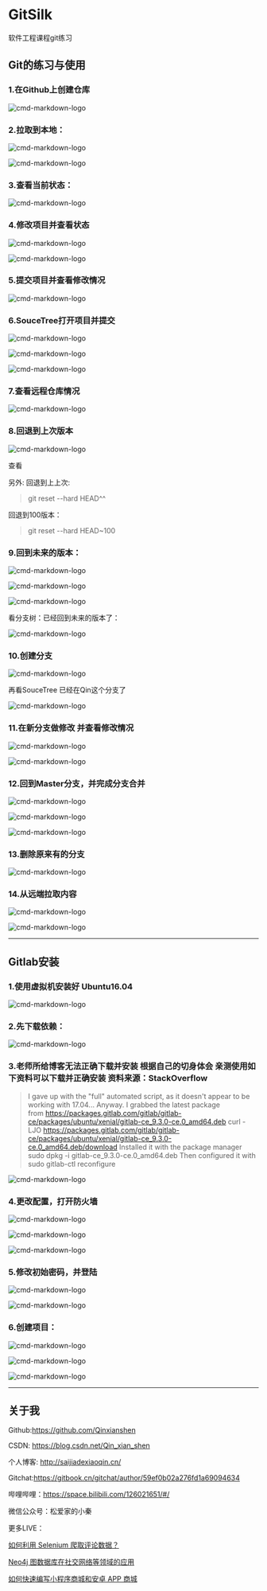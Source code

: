 # GitSilk
软件工程课程git练习


## Git的练习与使用

### 1.在Github上创建仓库


![cmd-markdown-logo](./pic/图片1.png)


### 2.拉取到本地：

![cmd-markdown-logo](./pic/图片2.png)


![cmd-markdown-logo](./pic/图片3.png)


### 3.查看当前状态：

![cmd-markdown-logo](./pic/图片4.png)


### 4.修改项目并查看状态

![cmd-markdown-logo](./pic/图片5.png)


![cmd-markdown-logo](./pic/图片6.png)

### 5.提交项目并查看修改情况

![cmd-markdown-logo](./pic/图片7.png)


### 6.SouceTree打开项目并提交


![cmd-markdown-logo](./pic/图片8.png)

![cmd-markdown-logo](./pic/图片9.png)

![cmd-markdown-logo](./pic/图片10.png)


### 7.查看远程仓库情况

![cmd-markdown-logo](./pic/图片11.png)


### 8.回退到上次版本

![cmd-markdown-logo](./pic/图片12.png)

查看

另外:
回退到上上次:


> git reset --hard HEAD^^


回退到100版本：


> git reset --hard HEAD~100


### 9.回到未来的版本：

![cmd-markdown-logo](./pic/图片13.png)

![cmd-markdown-logo](./pic/图片14.png)

![cmd-markdown-logo](./pic/图片15.png)

看分支树：已经回到未来的版本了：

![cmd-markdown-logo](./pic/图片16.png)

### 10.创建分支

![cmd-markdown-logo](./pic/图片17.png)

再看SouceTree 已经在Qin这个分支了


![cmd-markdown-logo](./pic/图片18.png)


### 11.在新分支做修改 并查看修改情况

![cmd-markdown-logo](./pic/图片19.png)

![cmd-markdown-logo](./pic/图片20.png)

### 12.回到Master分支，并完成分支合并

![cmd-markdown-logo](./pic/图片21.png)

![cmd-markdown-logo](./pic/图片22.png)

![cmd-markdown-logo](./pic/图片23.png)

### 13.删除原来有的分支

![cmd-markdown-logo](./pic/图片24.png)

### 14.从远端拉取内容

![cmd-markdown-logo](./pic/图片25.png)

![cmd-markdown-logo](./pic/图片26.png)


------


## Gitlab安装

### 1.使用虚拟机安装好 Ubuntu16.04


![cmd-markdown-logo](./pic/图片27.png)

### 2.先下载依赖：

![cmd-markdown-logo](./pic/图片28.png)

### 3.老师所给博客无法正确下载并安装 根据自己的切身体会 亲测使用如下资料可以下载并正确安装 资料来源：StackOverflow

> I gave up with the "full" automated script, as it doesn't appear to be working with 17.04... 
> Anyway. I grabbed the latest package from https://packages.gitlab.com/gitlab/gitlab-ce/packages/ubuntu/xenial/gitlab-ce_9.3.0-ce.0_amd64.deb
> curl -LJO https://packages.gitlab.com/gitlab/gitlab-ce/packages/ubuntu/xenial/gitlab-ce_9.3.0-ce.0_amd64.deb/download
> Installed it with the package manager
> sudo dpkg -i gitlab-ce_9.3.0-ce.0_amd64.deb
> Then configured it with
> sudo gitlab-ctl reconfigure

![cmd-markdown-logo](./pic/图片29.png)

### 4.更改配置，打开防火墙

![cmd-markdown-logo](./pic/图片30.png)

![cmd-markdown-logo](./pic/图片31.png)

![cmd-markdown-logo](./pic/图片32.png)

### 5.修改初始密码，并登陆

![cmd-markdown-logo](./pic/图片33.png)

![cmd-markdown-logo](./pic/图片34.png)

### 6.创建项目：

![cmd-markdown-logo](./pic/图片35.png)

![cmd-markdown-logo](./pic/图片36.png)

![cmd-markdown-logo](./pic/图片37.png)

------

## 关于我

Github:https://github.com/Qinxianshen

CSDN: https://blog.csdn.net/Qin_xian_shen

个人博客: http://saijiadexiaoqin.cn/

Gitchat:https://gitbook.cn/gitchat/author/59ef0b02a276fd1a69094634

哔哩哔哩：https://space.bilibili.com/126021651/#/

微信公众号：松爱家的小秦

更多LIVE：

[如何利用 Selenium 爬取评论数据？](https://gitbook.cn/gitchat/activity/59ef0fbf54011222e227c720)

[Neo4j 图数据库在社交网络等领域的应用](https://gitbook.cn/gitchat/activity/5a310961259a166307ceadb4)

[如何快速编写小程序商城和安卓 APP 商城](https://gitbook.cn/gitchat/activity/5b628776ff984e633d987f7d)